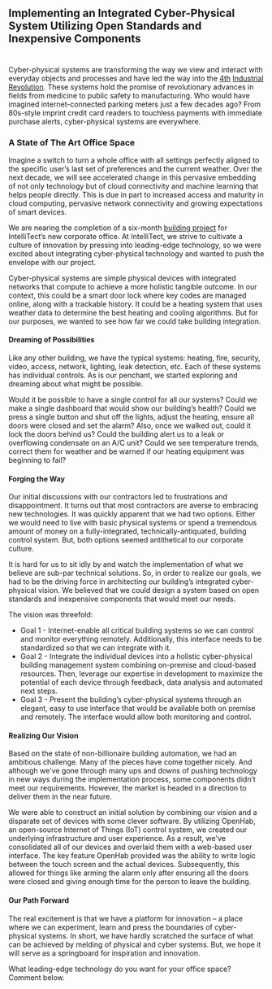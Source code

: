 

## Implementing an Integrated Cyber-Physical System Utilizing Open Standards and Inexpensive Components
#
Cyber-physical systems are transforming the way we view and interact with everyday objects and processes and have led the way into the [](/intellovations) [4](/demystified-industry-4-0/)[th](/demystified-industry-4-0/) [Industrial Revolution](/demystified-industry-4-0/). These systems hold the promise of revolutionary advances in fields from medicine to public safety to manufacturing. Who would have imagined internet-connected parking meters just a few decades ago? From 80s-style imprint credit card readers to touchless payments with immediate purchase alerts, cyber-physical systems are everywhere.

### **A State of The Art Office Space**

Imagine a switch to turn a whole office with all settings perfectly aligned to the specific user’s last set of preferences and the current weather. Over the next decade, we will see accelerated change in this pervasive embedding of not only technology but of cloud connectivity and machine learning that helps people directly. This is due in part to increased access and maturity in cloud computing, pervasive network connectivity and growing expectations of smart devices.

We are nearing the completion of a six-month [building project](/intellitect-today-new-building/) for IntelliTect’s new corporate office. At IntelliTect, we strive to cultivate a culture of innovation by pressing into leading-edge technology, so we were excited about integrating cyber-physical technology and wanted to push the envelope with our project.

Cyber-physical systems are simple physical devices with integrated networks that compute to achieve a more holistic tangible outcome. In our context, this could be a smart door lock where key codes are managed online, along with a trackable history. It could be a heating system that uses weather data to determine the best heating and cooling algorithms. But for our purposes, we wanted to see how far we could take building integration.

#### Dreaming of Possibilities

Like any other building, we have the typical systems: heating, fire, security, video, access, network, lighting, leak detection, etc. Each of these systems has individual controls. As is our penchant, we started exploring and dreaming about what might be possible.

Would it be possible to have a single control for all our systems? Could we make a single dashboard that would show our building’s health? Could we press a single button and shut off the lights, adjust the heating, ensure all doors were closed and set the alarm? Also, once we walked out, could it lock the doors behind us? Could the building alert us to a leak or overflowing condensate on an A/C unit? Could we see temperature trends, correct them for weather and be warned if our heating equipment was beginning to fail?

#### Forging the Way

Our initial discussions with our contractors led to frustrations and disappointment. It turns out that most contractors are averse to embracing new technologies. It was quickly apparent that we had two options. Either we would need to live with basic physical systems or spend a tremendous amount of money on a fully-integrated, technically-antiquated, building control system. But, both options seemed antithetical to our corporate culture.

It is hard for us to sit idly by and watch the implementation of what we believe are sub-par technical solutions. So, in order to realize our goals, we had to be the driving force in architecting our building’s integrated cyber-physical vision. We believed that we could design a system based on open standards and inexpensive components that would meet our needs.

The vision was threefold:

- Goal 1 - Internet-enable all critical building systems so we can control and monitor everything remotely. Additionally, this interface needs to be standardized so that we can integrate with it.
- Goal 2 - Integrate the individual devices into a holistic cyber-physical building management system combining on-premise and cloud-based resources. Then, leverage our expertise in development to maximize the potential of each device through feedback, data analysis and automated next steps.
- Goal 3 - Present the building’s cyber-physical systems through an elegant, easy to use interface that would be available both on premise and remotely. The interface would allow both monitoring and control.

#### Realizing Our Vision

Based on the state of non-billionaire building automation, we had an ambitious challenge. Many of the pieces have come together nicely. And although we've gone through many ups and downs of pushing technology in new ways during the implementation process, some components didn’t meet our requirements. However, the market is headed in a direction to deliver them in the near future.

We were able to construct an initial solution by combining our vision and a disparate set of devices with some clever software. By utilizing OpenHab, an open-source Internet of Things (IoT) control system, we created our underlying infrastructure and user experience. As a result, we've consolidated all of our devices and overlaid them with a web-based user interface. The key feature OpenHab provided was the ability to write logic between the touch screen and the actual devices. Subsequently, this allowed for things like arming the alarm only after ensuring all the doors were closed and giving enough time for the person to leave the building.

#### Our Path Forward

The real excitement is that we have a platform for innovation – a place where we can experiment, learn and press the boundaries of cyber-physical systems. In short, we have hardly scratched the surface of what can be achieved by melding of physical and cyber systems. But, we hope it will serve as a springboard for inspiration and innovation.

What leading-edge technology do you want for your office space? Comment below.

